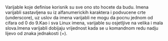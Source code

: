 Varijable koje definise korisnik su sve ono sto hocete da budu.
Imena varijabli sastavljena su iz alfanumerickih karaktera i podvucene crte (underscore), uz uslov da imena varijabli ne mogu da pocnu jednom od cifara od 0 do 9.Kao i sva Linux imena, varijable su osjetljive na velika i mala slova.Imena varijabli dobijaju vrijednost kada se u komandnom redu nadju lijevo od znaka jednakosti (=).

